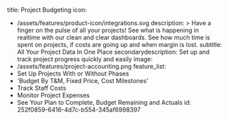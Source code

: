title: Project Budgeting
icon:
  - /assets/features/product-icon/integrations.svg
description: >
  Have a finger on the pulse of all your projects! See what is happening in realtime with our clean
  and clear dashboards. See how much time is spent on projects, if costs are going up and when margin
  is lost.
subtitle: All Your Project Data In One Place
secondarydescription: Set up and track project progress quickly and easily
image:
  - /assets/features/project-accounting.png
feature_list:
  - Set Up Projects With or Without Phases
  - 'Budget By T&M, Fixed Price, Cost Milestones'
  - Track Staff Costs
  - Monitor Project Expenses
  - See Your Plan to Complete, Budget Remaining and Actuals
id: 252f0859-6416-4d7c-b554-345af6998397
